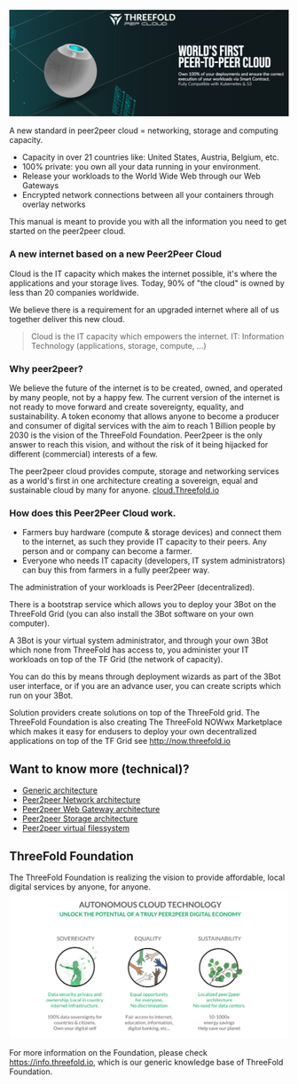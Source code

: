 
![](img/intro.png)


A new standard in peer2peer cloud = networking, storage and computing capacity.

* Capacity in over 21 countries like: United States, Austria, Belgium, etc.
* 100% private: you own all your data running in your environment. 
* Release your workloads to the World Wide Web through our Web Gateways
* Encrypted network connections between all your containers through overlay networks 

This manual is meant to provide you with all the information you need to get started on the peer2peer cloud. 

### A new internet based on a new Peer2Peer Cloud

Cloud is the IT capacity which makes the internet possible, it's where the applications and your storage lives.
Today, 90% of "the cloud" is owned by less than 20 companies worldwide.

We believe there is a requirement for an upgraded internet where all of us together deliver this new cloud.

> Cloud is the IT capacity which empowers the internet.
> IT: Information Technology (applications, storage, compute, ...)

### Why peer2peer? 

We believe the future of the internet is to be created, owned, and operated by many people, not by a happy few. The current version of the internet is not ready to move forward and create sovereignty, equality, and sustainability. A token economy that allows anyone to become a producer and consumer of digital services with the aim to reach 1 Billion people by 2030 is the vision of the ThreeFold Foundation. Peer2peer is the only answer to reach this vision, and without the risk of it being hijacked for different (commercial) interests of a few.

The peer2peer cloud provides compute, storage and networking services as a world's first in one architecture creating a sovereign, equal and sustainable cloud by many for anyone. [cloud.Threefold.io](https://cloud.Threefold.io)


### How does this Peer2Peer Cloud work.

- Farmers buy hardware (compute & storage devices) and connect them to the internet, as such they provide IT capacity to their peers. Any person and or company can become a farmer. 
- Everyone who needs IT capacity (developers, IT system administrators) can buy this from farmers in a fully peer2peer way.

The administration of your workloads is Peer2Peer (decentralized).

There is a bootstrap service which allows you to deploy your 3Bot on the ThreeFold Grid (you can also install the 3Bot software on your own computer).

A 3Bot is your virtual system administrator, and through your own 3Bot which none from ThreeFold has access to, you administer your IT workloads on top of the TF Grid (the network of capacity).

You can do this by means through deployment wizards as part of the 3Bot user interface, or if you are an advance user, you can create scripts which run on your 3Bot.

Solution providers create solutions on top of the ThreeFold grid. The ThreeFold Foundation is also creating The ThreeFold NOWwx Marketplace which makes it easy for endusers to deploy your own decentralized applications on top of the TF Grid see http://now.threefold.io


## Want to know more (technical)?

- [Generic architecture](architecture)
- [Peer2peer Network architecture](architecture_network)
- [Peer2peer Web Gateway architecture](architecture_webgateway)
- [Peer2peer Storage architecture](architecture_storage)
- [Peer2peer virtual filessystem ](architecture_flist.md)



## ThreeFold Foundation

The ThreeFold Foundation is realizing the vision to provide affordable, local digital services by anyone, for anyone. 
![](img/ses.png)

For more information on the Foundation, please check https://info.threefold.io, which is our generic knowledge base of ThreeFold Foundation.